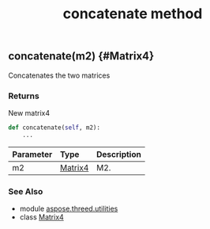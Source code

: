 ﻿---
title: concatenate method
second_title: Aspose.3D for Python via .NET API References
description: 
type: docs
weight: 20
url: /python-net/aspose.threed.utilities/matrix4/concatenate/
is_root: false
---

## concatenate(m2) {#Matrix4}

Concatenates the two matrices


### Returns 


New matrix4


```python
def concatenate(self, m2):
    ...
```


| Parameter | Type | Description |
| :- | :- | :- |
| m2 | [Matrix4](/3d/python-net/aspose.threed.utilities/matrix4) | M2. |



### See Also
* module [aspose.threed.utilities](../../)
* class [Matrix4](/3d/python-net/aspose.threed.utilities/matrix4)

